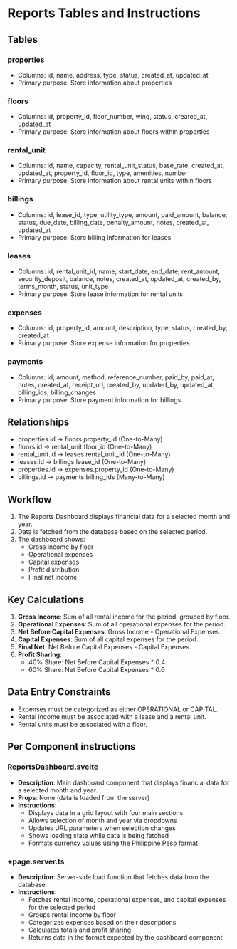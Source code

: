# Reports Tables and Instructions

## Tables

### properties
- Columns: id, name, address, type, status, created_at, updated_at
- Primary purpose: Store information about properties

### floors
- Columns: id, property_id, floor_number, wing, status, created_at, updated_at
- Primary purpose: Store information about floors within properties

### rental_unit
- Columns: id, name, capacity, rental_unit_status, base_rate, created_at, updated_at, property_id, floor_id, type, amenities, number
- Primary purpose: Store information about rental units within floors

### billings
- Columns: id, lease_id, type, utility_type, amount, paid_amount, balance, status, due_date, billing_date, penalty_amount, notes, created_at, updated_at
- Primary purpose: Store billing information for leases

### leases
- Columns: id, rental_unit_id, name, start_date, end_date, rent_amount, security_deposit, balance, notes, created_at, updated_at, created_by, terms_month, status, unit_type
- Primary purpose: Store lease information for rental units

### expenses
- Columns: id, property_id, amount, description, type, status, created_by, created_at
- Primary purpose: Store expense information for properties

### payments
- Columns: id, amount, method, reference_number, paid_by, paid_at, notes, created_at, receipt_url, created_by, updated_by, updated_at, billing_ids, billing_changes
- Primary purpose: Store payment information for billings

## Relationships

- properties.id → floors.property_id (One-to-Many)
- floors.id → rental_unit.floor_id (One-to-Many)
- rental_unit.id → leases.rental_unit_id (One-to-Many)
- leases.id → billings.lease_id (One-to-Many)
- properties.id → expenses.property_id (One-to-Many)
- billings.id → payments.billing_ids (Many-to-Many)

## Workflow

1. The Reports Dashboard displays financial data for a selected month and year.
2. Data is fetched from the database based on the selected period.
3. The dashboard shows:
   - Gross income by floor
   - Operational expenses
   - Capital expenses
   - Profit distribution
   - Final net income

## Key Calculations

1. **Gross Income**: Sum of all rental income for the period, grouped by floor.
2. **Operational Expenses**: Sum of all operational expenses for the period.
3. **Net Before Capital Expenses**: Gross Income - Operational Expenses.
4. **Capital Expenses**: Sum of all capital expenses for the period.
5. **Final Net**: Net Before Capital Expenses - Capital Expenses.
6. **Profit Sharing**:
   - 40% Share: Net Before Capital Expenses * 0.4
   - 60% Share: Net Before Capital Expenses * 0.6

## Data Entry Constraints

- Expenses must be categorized as either OPERATIONAL or CAPITAL.
- Rental income must be associated with a lease and a rental unit.
- Rental units must be associated with a floor.

## Per Component instructions

### ReportsDashboard.svelte
- **Description**: Main dashboard component that displays financial data for a selected month and year.
- **Props**: None (data is loaded from the server)
- **Instructions**: 
  - Displays data in a grid layout with four main sections
  - Allows selection of month and year via dropdowns
  - Updates URL parameters when selection changes
  - Shows loading state while data is being fetched
  - Formats currency values using the Philippine Peso format

### +page.server.ts
- **Description**: Server-side load function that fetches data from the database.
- **Instructions**:
  - Fetches rental income, operational expenses, and capital expenses for the selected period
  - Groups rental income by floor
  - Categorizes expenses based on their descriptions
  - Calculates totals and profit sharing
  - Returns data in the format expected by the dashboard component
